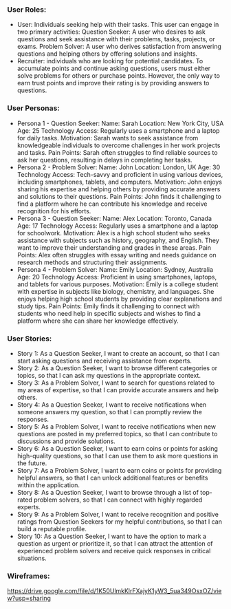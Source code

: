 
### User Roles:
- User: Individuals seeking help with their tasks. 
This user can engage in two primary activities: Question Seeker: A user who desires to ask questions and seek assistance with their problems, tasks, projects, or exams. Problem Solver: A user who derives satisfaction from answering questions and helping others by offering solutions and insights. 
- Recruiter: individuals who are looking for potential candidates.
To accumulate points and continue asking questions, users must either solve problems for others or purchase points. However, the only way to earn trust points and improve their rating is by providing answers to questions.

### User Personas:
- Persona 1 - Question Seeker:
Name: Sarah
Location: New York City, USA
Age: 25
Technology Access: Regularly uses a smartphone and a laptop for daily tasks.
Motivation: Sarah wants to seek assistance from knowledgeable individuals to overcome challenges in her work projects and tasks.
Pain Points: Sarah often struggles to find reliable sources to ask her questions, resulting in delays in completing her tasks.
- Persona 2 - Problem Solver:
Name: John
Location: London, UK
Age: 30
Technology Access: Tech-savvy and proficient in using various devices, including smartphones, tablets, and computers.
Motivation: John enjoys sharing his expertise and helping others by providing accurate answers and solutions to their questions.
Pain Points: John finds it challenging to find a platform where he can contribute his knowledge and receive recognition for his efforts.
- Persona 3 - Question Seeker:
Name: Alex
Location: Toronto, Canada
Age: 17
Technology Access: Regularly uses a smartphone and a laptop for schoolwork.
Motivation: Alex is a high school student who seeks assistance with subjects such as history, geography, and English. They want to improve their understanding and grades in these areas.
Pain Points: Alex often struggles with essay writing and needs guidance on research methods and structuring their assignments.
- Persona 4 - Problem Solver:
Name: Emily
Location: Sydney, Australia
Age: 20
Technology Access: Proficient in using smartphones, laptops, and tablets for various purposes.
Motivation: Emily is a college student with expertise in subjects like biology, chemistry, and languages. She enjoys helping high school students by providing clear explanations and study tips.
Pain Points: Emily finds it challenging to connect with students who need help in specific subjects and wishes to find a platform where she can share her knowledge effectively.

### User Stories:
- Story 1: As a Question Seeker, I want to create an account, so that I can start asking questions and receiving assistance from experts. 
- Story 2: As a Question Seeker, I want to browse different categories or topics, so that I can ask my questions in the appropriate context. 
- Story 3: As a Problem Solver, I want to search for questions related to my areas of expertise, so that I can provide accurate answers and help others. 
- Story 4: As a Question Seeker, I want to receive notifications when someone answers my question, so that I can promptly review the responses. 
- Story 5: As a Problem Solver, I want to receive notifications when new questions are posted in my preferred topics, so that I can contribute to discussions and provide solutions. 
- Story 6: As a Question Seeker, I want to earn coins or points for asking high-quality questions, so that I can use them to ask more questions in the future. 
- Story 7: As a Problem Solver, I want to earn coins or points for providing helpful answers, so that I can unlock additional features or benefits within the application. 
- Story 8: As a Question Seeker, I want to browse through a list of top-rated problem solvers, so that I can connect with highly regarded experts. 
- Story 9: As a Problem Solver, I want to receive recognition and positive ratings from Question Seekers for my helpful contributions, so that I can build a reputable profile.
- Story 10: As a Question Seeker, I want to have the option to mark a question as urgent or prioritize it, so that I can attract the attention of experienced problem solvers and receive quick responses in critical situations.

### Wireframes:
https://drive.google.com/file/d/1K50UlmkKlrFXajyK1yW3_5ua349OsxOZ/view?usp=sharing
